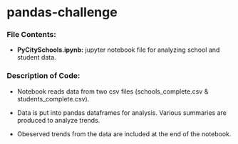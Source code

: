 # pandas-challenge

### File Contents:

- **PyCitySchools.ipynb:** jupyter notebook file for analyzing school and student data.

### Description of Code:

- Notebook reads data from two csv files (schools_complete.csv & students_complete.csv).

- Data is put into pandas dataframes for analysis. Various summaries are produced to analyze trends.

- Obeserved trends from the data are included at the end of the notebook.
